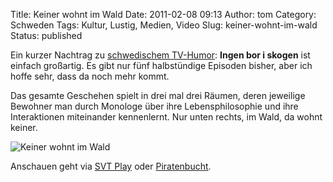 Title: Keiner wohnt im Wald
Date: 2011-02-08 09:13
Author: tom
Category: Schweden
Tags: Kultur, Lustig, Medien, Video
Slug: keiner-wohnt-im-wald
Status: published

Ein kurzer Nachtrag zu [schwedischem
TV-Humor](http://www.fiket.de/2010/11/10/svensk-komedi/): **Ingen bor i
skogen** ist einfach großartig. Es gibt nur fünf halbstündige Episoden
bisher, aber ich hoffe sehr, dass da noch mehr kommt.

Das gesamte Geschehen spielt in drei mal drei Räumen, deren jeweilige
Bewohner man durch Monologe über ihre Lebensphilosophie und ihre
Interaktionen miteinander kennenlernt. Nur unten rechts, im Wald, da
wohnt keiner.

![Keiner wohnt im
Wald](/pic/ingenskogen.png "Keiner wohnt im Wald")

Anschauen geht via [SVT
Play](http://svtplay.se/t/132050/ingen_bor_i_skogen) oder
[Piratenbucht](http://thepiratebay.org/search/ingen%20bor%20skogen).

